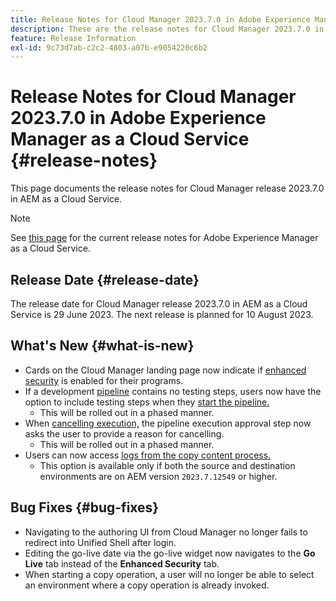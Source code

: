 ```yaml
---
title: Release Notes for Cloud Manager 2023.7.0 in Adobe Experience Manager as a Cloud Service
description: These are the release notes for Cloud Manager 2023.7.0 in AEM as a Cloud Service.
feature: Release Information
exl-id: 9c73d7ab-c2c2-4803-a07b-e9054220c6b2
---
```


# Release Notes for Cloud Manager 2023.7.0 in Adobe Experience Manager as a Cloud Service {#release-notes}

This page documents the release notes for Cloud Manager release 2023.7.0 in AEM as a Cloud Service.

>[!NOTE]
>
>See [this page](/help/release-notes/release-notes-cloud/release-notes-current.md) for the current release notes for Adobe Experience Manager as a Cloud Service.

## Release Date {#release-date}

The release date for Cloud Manager release 2023.7.0 in AEM as a Cloud Service is 29 June 2023. The next release is planned for 10 August 2023.

## What's New {#what-is-new}

* Cards on the Cloud Manager landing page now indicate if [enhanced security](/help/implementing/cloud-manager/getting-access-to-aem-in-cloud/creating-production-programs.md) is enabled for their programs.
* If a development [pipeline](/help/implementing/cloud-manager/configuring-pipelines/introduction-ci-cd-pipelines.md) contains no testing steps, users now have the option to include testing steps when they [start the pipeline.](/help/implementing/cloud-manager/configuring-pipelines/managing-pipelines.md#running-pipelines)
  * This will be rolled out in a phased manner.
* When [cancelling execution,](/help/implementing/cloud-manager/configuring-pipelines/managing-pipelines.md#view-details) the pipeline execution approval step now asks the user to provide a reason for cancelling.
  * This will be rolled out in a phased manner.
* Users can now access [logs from the copy content process.](/help/implementing/developing/tools/content-copy.md#accessing-logs)
  * This option is available only if both the source and destination environments are on AEM version `2023.7.12549` or higher.

## Bug Fixes {#bug-fixes}

* Navigating to the authoring UI from Cloud Manager no longer fails to redirect into Unified Shell after login.
* Editing the go-live date via the go-live widget now navigates to the **Go Live** tab instead of the **Enhanced Security** tab.
* When starting a copy operation, a user will no longer be able to select an environment where a copy operation is already invoked.
